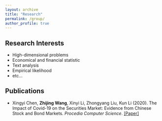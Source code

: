 ```yaml
---
layout: archive
title: "Research"
permalink: /group/
author_profile: true
---
```


Research Interests
------
* High-dimensional problems
* Economical and financial statistic
* Text analysis
* Empirical likelihood
* etc...

Publications
------

* Xingyi Chen, **Zhijing Wang**, Xinyi Li, Zhongyang Liu, Kun Li (2020). The Impact of Covid-19 on the Securities Market: Evidence from Chinese Stock and Bond Markets. *Procedia Computer Science*.
[[Paper]](https://www.sciencedirect.com/science/article/pii/S1877050921008589)

